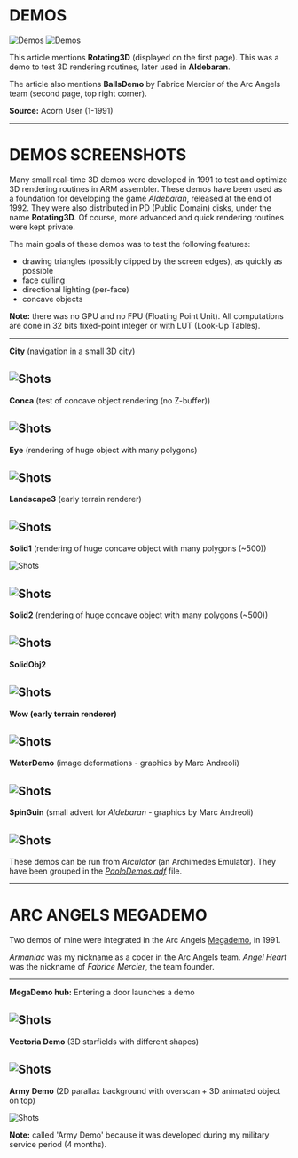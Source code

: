 # DEMOS

![Demos](Demos1.jpg)
![Demos](Demos2.jpg)

This article mentions **Rotating3D** (displayed on the first page). This was a demo to test 3D rendering routines, later used in **Aldebaran**.

The article also mentions **BallsDemo** by Fabrice Mercier of the Arc Angels team (second page, top right corner).

**Source:** Acorn User (1-1991)

---

# DEMOS SCREENSHOTS

Many small real-time 3D demos were developed in 1991 to test and optimize 3D rendering routines in ARM assembler. These demos have been used as a foundation for developing the game _Aldebaran_, released at the end of 1992. They were also distributed in PD (Public Domain) disks, under the name **Rotating3D**. Of course, more advanced and quick rendering routines were kept private.

The main goals of these demos was to test the following features:

  - drawing triangles (possibly clipped by the screen edges), as quickly as possible
  - face culling
  - directional lighting (per-face)
  - concave objects

**Note:** there was no GPU and no FPU (Floating Point Unit). All computations are done in 32 bits fixed-point integer or with LUT (Look-Up Tables).

---
**City** (navigation in a small 3D city)

![Shots](screenshots/Rotating3D/City.jpg)
---
**Conca** (test of concave object rendering (no Z-buffer))

![Shots](screenshots/Rotating3D/Conca.jpg)
---
**Eye** (rendering of huge object with many polygons)

![Shots](screenshots/Rotating3D/Eye.jpg)
---
**Landscape3** (early terrain renderer)

![Shots](screenshots/Rotating3D/Landscape3.jpg)
---
**Solid1** (rendering of huge concave object with many polygons (~500))

![Shots](screenshots/Rotating3D/Solid1.jpg)

![Shots](screenshots/Rotating3D/Solid1b.jpg)
---
**Solid2** (rendering of huge concave object with many polygons (~500))

![Shots](screenshots/Rotating3D/Solid2.jpg)
---
**SolidObj2**

![Shots](screenshots/Rotating3D/SolidObj2.jpg)
---
**Wow (early terrain renderer)**

![Shots](screenshots/Rotating3D/wow.jpg)
---
**WaterDemo** (image deformations - graphics by Marc Andreoli)

![Shots](screenshots/WaterDemo.jpg)
---
**SpinGuin** (small advert for _Aldebaran_ - graphics by Marc Andreoli)

![Shots](screenshots/SpinGuinDemo.jpg)
---

These demos can be run from _Arculator_ (an Archimedes Emulator). They have been grouped in the [_PaoloDemos.adf_](../../Demos/PaoloDemos.zip) file.


---

# ARC ANGELS MEGADEMO

Two demos of mine were integrated in the Arc Angels [Megademo](../../Demos/MegaDemo.zip), in 1991.

_Armaniac_ was my nickname as a coder in the Arc Angels team. _Angel Heart_ was the nickname of _Fabrice Mercier_, the team founder.

---
**MegaDemo hub:** Entering a door launches a demo

![Shots](screenshots/ArcAngelsMegaDemo/Door.jpg)
---
**Vectoria Demo** (3D starfields with different shapes)

![Shots](screenshots/ArcAngelsMegaDemo/VectoriaDemo.jpg)
---
**Army Demo** (2D parallax background with overscan + 3D animated object on top)

![Shots](screenshots/ArcAngelsMegaDemo/ArmyDemo.jpg)

**Note:** called 'Army Demo' because it was developed during my military service period (4 months).
